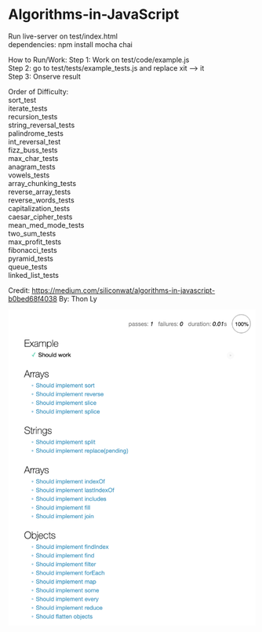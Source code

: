 # Algorithms-in-JavaScript
Run live-server on test/index.html <br />
dependencies: npm install mocha chai

How to Run/Work:
Step 1: Work on test/code/example.js  <br />
Step 2: go to test/tests/example_tests.js and replace xit --> it  <br />
Step 3: Onserve result <br />


Order of Difficulty: <br />
    sort_test <br />
    iterate_tests <br />
    recursion_tests <br />
    string_reversal_tests <br />
    palindrome_tests <br />
    int_reversal_test <br />
    fizz_buss_tests <br />
    max_char_tests <br />
    anagram_tests <br />
    vowels_tests <br />
    array_chunking_tests <br />
    reverse_array_tests <br />
    reverse_words_tests <br />
    capitalization_tests <br />
    caesar_cipher_tests <br />
    mean_med_mode_tests <br />
    two_sum_tests <br />
    max_profit_tests <br />
    fibonacci_tests <br />
    pyramid_tests <br />
    queue_tests <br />
    linked_list_tests <br />


Credit: https://medium.com/siliconwat/algorithms-in-javascript-b0bed68f4038 
By: Thon Ly


![GitHub Logo](/images/ss.png)
